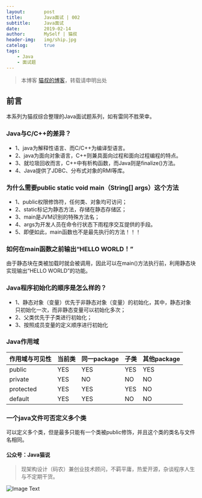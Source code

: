 ```yaml
---
layout:       post
title:        Java面试 | 002
subtitle:     Java面试
date:         2019-02-14
author:       MySelf | 猫叔
header-img:   img/ship.jpg
catelog:      true
tags:
    - Java
    - 面试题
---
```


> 本博客 [猫叔的博客](https://unclecatmyself.github.io/)，转载请申明出处

## 前言

本系列为猫叔综合整理的Java面试题系列，如有雷同不胜荣幸。

### Java与C/C++的差异？

- 1、java为解释性语言、而C/C++为编译型语言。
- 2、java为面向对象语言，C++则兼具面向过程和面向过程编程的特点。
- 3、就垃圾回收而言，C++中有析构函数，而Java则是finalize()方法。
- 4、Java提供了JDBC、分布式对象的RMI等库。

### 为什么需要public static void main（String[] args）这个方法

- 1、public权限修饰符，任何类、对象均可访问；
- 2、static标记为静态方法，存储在静态存储区；
- 3、main是JVM识别的特殊方法名；
- 4、args为开发人员在命令行状态下雨程序交互提供的手段。
- 5、即便如此，main函数也不是最先执行的方法！！！

### 如何在main函数之前输出“HELLO WORLD！”

由于静态块在类被加载时就会被调用，因此可以在main()方法执行前，利用静态块实现输出“HELLO WORLD”的功能。

### Java程序初始化的顺序是怎么样的？

- 1、静态对象（变量）优先于非静态对象（变量）的初始化，其中，静态对象只初始化一次，而非静态变量可以初始化多次；
- 2、父类优先于子类进行初始化；
- 3、按照成员变量的定义顺序进行初始化

### Java作用域

作用域与可见性 | 当前类 | 同一package | 子类 | 其他package
---|---|---|---|---
public | YES | YES | YES | YES
private | YES | NO | NO | NO
protected | YES | YES | YES | NO
default | YES | YES | NO | NO

### 一个java文件可否定义多个类

可以定义多个类，但是最多只能有一个类被public修饰，并且这个类的类名与文件名相同。

#### 公众号：Java猫说

> 现架构设计（码农）兼创业技术顾问，不羁平庸，热爱开源，杂谈程序人生与不定期干货。

![Image Text](https://user-gold-cdn.xitu.io/2018/12/28/167f41f1a5729856?w=344&h=344&f=jpeg&s=8231)